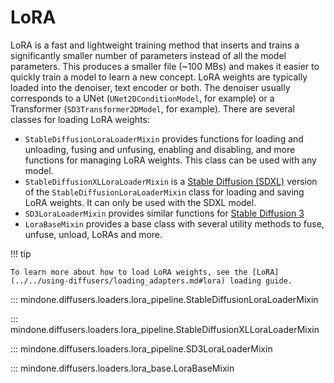 <!--Copyright 2024 The HuggingFace Team. All rights reserved.

Licensed under the Apache License, Version 2.0 (the "License"); you may not use this file except in compliance with
the License. You may obtain a copy of the License at

http://www.apache.org/licenses/LICENSE-2.0

Unless required by applicable law or agreed to in writing, software distributed under the License is distributed on
an "AS IS" BASIS, WITHOUT WARRANTIES OR CONDITIONS OF ANY KIND, either express or implied. See the License for the
specific language governing permissions and limitations under the License.
-->

# LoRA

LoRA is a fast and lightweight training method that inserts and trains a significantly smaller number of parameters instead of all the model parameters. This produces a smaller file (~100 MBs) and makes it easier to quickly train a model to learn a new concept. LoRA weights are typically loaded into the denoiser, text encoder or both. The denoiser usually corresponds to a UNet (`UNet2DConditionModel`, for example) or a Transformer (`SD3Transformer2DModel`, for example). There are several classes for loading LoRA weights:

- `StableDiffusionLoraLoaderMixin` provides functions for loading and unloading, fusing and unfusing, enabling and disabling, and more functions for managing LoRA weights. This class can be used with any model.
- `StableDiffusionXLLoraLoaderMixin` is a [Stable Diffusion (SDXL)](../../api/pipelines/stable_diffusion/stable_diffusion_xl.md) version of the `StableDiffusionLoraLoaderMixin` class for loading and saving LoRA weights. It can only be used with the SDXL model.
- `SD3LoraLoaderMixin` provides similar functions for [Stable Diffusion 3](../../api/pipelines/stable_diffusion/stable_diffusion_3.md)
- `LoraBaseMixin` provides a base class with several utility methods to fuse, unfuse, unload, LoRAs and more.

!!! tip

    To learn more about how to load LoRA weights, see the [LoRA](../../using-diffusers/loading_adapters.md#lora) loading guide.


::: mindone.diffusers.loaders.lora_pipeline.StableDiffusionLoraLoaderMixin

::: mindone.diffusers.loaders.lora_pipeline.StableDiffusionXLLoraLoaderMixin

::: mindone.diffusers.loaders.lora_pipeline.SD3LoraLoaderMixin

::: mindone.diffusers.loaders.lora_base.LoraBaseMixin
